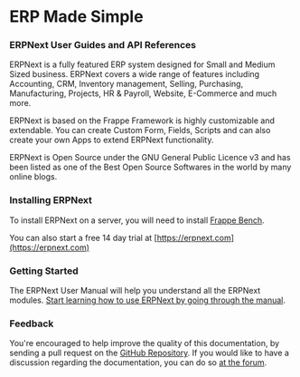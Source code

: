 # ERP Made Simple

### ERPNext User Guides and API References

ERPNext is a fully featured ERP system designed for Small and Medium Sized
business. ERPNext covers a wide range of features including Accounting, CRM,
Inventory management, Selling, Purchasing, Manufacturing, Projects, HR &
Payroll, Website, E-Commerce and much more.

ERPNext is based on the Frappe Framework is highly customizable and extendable.
You can create Custom Form, Fields, Scripts and can also create your own Apps
to extend ERPNext functionality.

ERPNext is Open Source under the GNU General Public Licence v3 and has been
listed as one of the Best Open Source Softwares in the world by many online
blogs.

### Installing ERPNext

To install ERPNext on a server, you will need to install [Frappe Bench](https://github.com/frappe/bench).

You can also start a free 14 day trial at [https://erpnext.com](https://erpnext.com)

### Getting Started

The ERPNext User Manual will help you understand all the ERPNext modules. [Start learning how to use ERPNext by going through the manual](/docs/user/manual).

### Feedback

You're encouraged to help improve the quality of this documentation, by sending a pull request on the [GitHub Repository](https://github.com/frappe/erpnext). If you would like to have a discussion regarding the documentation, you can do so [at the forum](https://discuss.erpnext.com).
